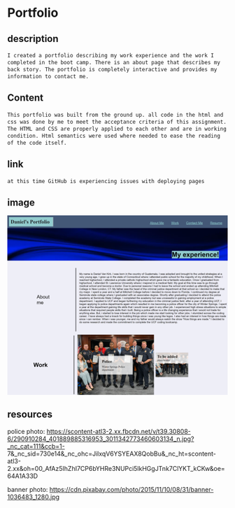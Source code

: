 # Portfolio
## description
    I created a portfolio describing my work experience and the work I completed in the boot camp. There is an about page that describes my back story. The portfolio is completely interactive and provides my information to contact me. 

## Content
    This portfolio was built from the ground up. all code in the html and css was done by me to meet the acceptance criteria of this assignment. The HTML and CSS are properly applied to each other and are in working condition. Html semantics were used where needed to ease the reading of the code itself. 

## link
    at this time GitHub is experiencing issues with deploying pages
## image
![Alt text](assets/images/_C__Users_jvank_Documents_UCF_homework_Portfolio_index.html.png)

## resources
   police photo: https://scontent-atl3-2.xx.fbcdn.net/v/t39.30808-6/290910284_401889885316953_3011342773460603134_n.jpg?_nc_cat=111&ccb=1-      7&_nc_sid=730e14&_nc_ohc=JilxqV6YSYEAX8QobBu&_nc_ht=scontent-atl3-2.xx&oh=00_AfAz5IhZhI7CP6bYHRe3NUPci5lkHGgJTnk7ClYKT_kCKw&oe=64A1A33D

   banner photo: https://cdn.pixabay.com/photo/2015/11/10/08/31/banner-1036483_1280.jpg
